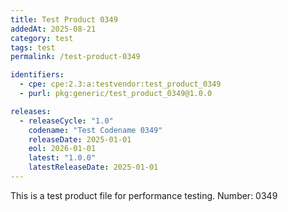 ```yaml
---
title: Test Product 0349
addedAt: 2025-08-21
category: test
tags: test
permalink: /test-product-0349

identifiers:
  - cpe: cpe:2.3:a:testvendor:test_product_0349
  - purl: pkg:generic/test_product_0349@1.0.0

releases:
  - releaseCycle: "1.0"
    codename: "Test Codename 0349"
    releaseDate: 2025-01-01
    eol: 2026-01-01
    latest: "1.0.0"
    latestReleaseDate: 2025-01-01
---
```


This is a test product file for performance testing. Number: 0349
